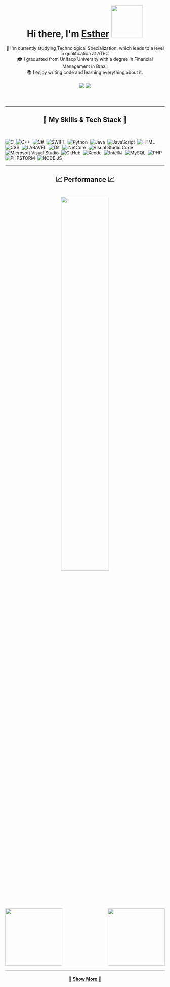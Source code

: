 
<div align="center">
   <h1>Hi there, I'm <a href="https://hemant.codes">Esther</a> <img src="https://media.giphy.com/media/v1.Y2lkPTc5MGI3NjExYjZxenVjamhnM3FjMG4wejNxYjA2ZG4xc3NyaTRrdzRjNjlwZ3Q5eiZlcD12MV9pbnRlcm5hbF9naWZfYnlfaWQmY3Q9cw/RLsfgZfNGJ3fzlMXdV/giphy.gif" width="100px"> </h1>
   <p align="center">
  🔬 I'm currently studying Technological Specialization, which leads to a level 5 qualification at ATEC
  <br>
  🎓 I graduated from Unifacp University with a degree in Financial Management in Brazil
  <br>
  📚 I enjoy writing code and learning everything about it.
</p>

   
</div>

<h5 align="center">
  <a href="https://www.linkedin.com/in/esthercandido/" target="_blank"><img src="https://img.shields.io/badge/-LinkedIn-%230077B5?style=for-the-badge&logo=linkedin&logoColor=white"  target="_blank"></a>
  <a href="mailto: esther.candido.t0123765@edu.atec.pt"> <img src="https://img.shields.io/badge/-Gmail-%23333?style=for-the-badge&logo=gmail&logoColor=white" target="_blank"></a>
</h5>
<br>

<hr>
<h2 align="center">🚀 My Skills & Tech Stack 🚀</h2>
<br>

<p align="center">
  
![C](https://img.shields.io/badge/C-00599C?style=for-the-badge&logo=c&logoColor=white)&nbsp;
![C++](https://img.shields.io/badge/C%2B%2B-00599C?style=for-the-badge&logo=c%2B%2B&logoColor=white)&nbsp;
![C#](https://img.shields.io/badge/C%23-239120?style=for-the-badge&logo=c-sharp&logoColor=white)&nbsp;
![SWIFT](https://img.shields.io/badge/Swift-FA7343?style=for-the-badge&logo=swift&logoColor=white)&nbsp;
![Python](https://img.shields.io/badge/Python-14354C?style=for-the-badge&logo=python&logoColor=white)&nbsp;
![Java](https://img.shields.io/badge/Java-ED8B00?style=for-the-badge&logo=openjdk&logoColor=white)&nbsp;
![JavaScript](https://img.shields.io/badge/JavaScript-F7DF1E?style=for-the-badge&logo=javascript&logoColor=black)&nbsp;
![HTML](https://img.shields.io/badge/HTML5-E34F26?style=for-the-badge&logo=html5&logoColor=white)&nbsp;
![CSS](https://img.shields.io/badge/CSS3-1572B6?style=for-the-badge&logo=css3&logoColor=white)&nbsp;
![LARAVEL](https://img.shields.io/badge/Laravel-FF2D20?style=for-the-badge&logo=laravel&logoColor=white)&nbsp;
![Git](https://img.shields.io/badge/GIT-E44C30?style=for-the-badge&logo=git&logoColor=white)&nbsp;
![.NetCore](https://img.shields.io/badge/.NET-5C2D91?style=for-the-badge&logo=.net&logoColor=white)&nbsp;
![Visual Studio Code](https://img.shields.io/badge/Visual_Studio_Code-0078D4?style=for-the-badge&logo=visual%20studio%20code&logoColor=white)&nbsp;
![Microsoft Visual Studio](https://img.shields.io/badge/Visual_Studio-5C2D91?style=for-the-badge&logo=visual%20studio&logoColor=white)&nbsp;
![GitHub](https://img.shields.io/badge/GitHub-100000?style=for-the-badge&logo=github&logoColor=white)&nbsp;
![Xcode](https://img.shields.io/badge/Xcode-007ACC?style=for-the-badge&logo=Xcode&logoColor=white)&nbsp;
![IntelliJ](https://img.shields.io/badge/IntelliJ_IDEA-000000.svg?style=for-the-badge&logo=intellij-idea&logoColor=white)&nbsp;
![MySQL](https://img.shields.io/badge/MySQL-005C84?style=for-the-badge&logo=mysql&logoColor=white)&nbsp;
![PHP](https://img.shields.io/badge/PHP-777BB4?style=for-the-badge&logo=php&logoColor=white)&nbsp;
![PHPSTORM](http://img.shields.io/badge/-PHPStorm-181717?style=for-the-badge&logo=phpstorm&logoColor=white)&nbsp;
![NODE.JS](https://img.shields.io/badge/Node.js-43853D?style=for-the-badge&logo=node.js&logoColor=white)&nbsp;
</p>

<hr>
<h2 align="center">📈 Performance 📈</h2>
<br>

<div  align="center" style="margin-bottom:100px">
<img width=55% align="center"  src="https://github-readme-streak-stats.herokuapp.com?user=Esther-Candido&theme=dracula&mode=weekly" />
 </div>

 <div>
  
  <img  height="180em" src="https://github-readme-stats.vercel.app/api?username=Esther-Candido&show_icons=true&theme=great-gatsby&include_all_commits=true&count_private=true"/>
  <img align="right" height="180em" src="https://github-readme-stats.vercel.app/api/top-langs/?username=Esther-Candido&layout=compact&langs_count=16&theme=great-gatsby"/>
</div>

<hr>



<h4 align="center">
  <a href="https://github.com/Esther-Candido?tab=repositories" title="Show Repositories">🔗 Show More 🔗</a>
</h4>



<!--
**Esther-Candido/Esther-Candido** is a ✨ _special_ ✨ repository because its `README.md` (this file) appears on your GitHub profile.

Here are some ideas to get you started:

- 🔭 I’m currently working on ...
- 🌱 I’m currently learning ...
- 👯 I’m looking to collaborate on ...
- 🤔 I’m looking for help with ...
- 💬 Ask me about ...
- 📫 How to reach me: ...
- 😄 Pronouns: ...
- ⚡ Fun fact: ...
-->
